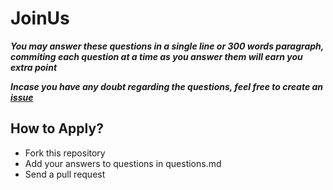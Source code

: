 # JoinUs

***You may answer these questions in a single line or 300 words paragraph, commiting each question at a time as you answer them will earn you extra point***

***Incase you have any doubt regarding the questions, feel free to create an [issue](https://github.com/redpanthers/JoinUs/issues)***

## How to Apply?

* Fork this repository
* Add your answers to questions in questions.md
* Send a pull request
 
